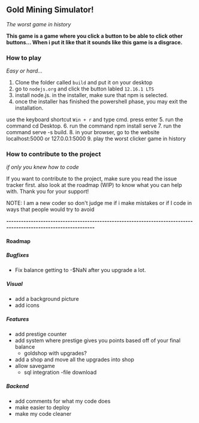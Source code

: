 ## Gold Mining Simulator!

*The worst game in history*

**This game is a game where you click a button to be able to click other buttons...
When i put it like that it sounds like this game is a disgrace.**

### How to play

*Easy or hard...*

1. Clone the folder called ``build`` and put it on your desktop
2. go to ``nodejs.org`` and click the button labled ```12.16.1 LTS``` 
3. install node.js. in the installer, make sure that npm is selected.
4. once the installer has finished the powershell phase, you may exit the installation. 

use the keyboard shortcut ```Win + r``` and type cmd. press enter
5. run the command cd Desktop.
6. run the command npm install serve
7. run the command serve -s build.
8. in your browser, go to the website localhost:5000 or 127.0.0.1:5000
9. play the worst clicker game in history

### How to contribute to the project

*if only you knew how to code*

If you want to contribute to the project, make sure you read the issue tracker first.
also look at the roadmap (WIP) to know what you can help with. Thank you for your support!


NOTE: I am a new coder so don't judge me if i make mistakes or if I code in ways that people would try to avoid

**----------------------------------------------------------------------------------------------------------------**

#### Roadmap

##### Bugfixes

- Fix balance getting to -$NaN after you upgrade a lot.

##### Visual

- add a background picture
- add icons

##### Features

- add prestige counter
- add system where prestige gives you points based off of your final balance
  - goldshop with upgrades?
- add a shop and move all the upgrades into shop
- allow savegame
  - sql integration
  -file download

##### Backend

- add comments for what my code does
- make easier to deploy
- make my code cleaner
